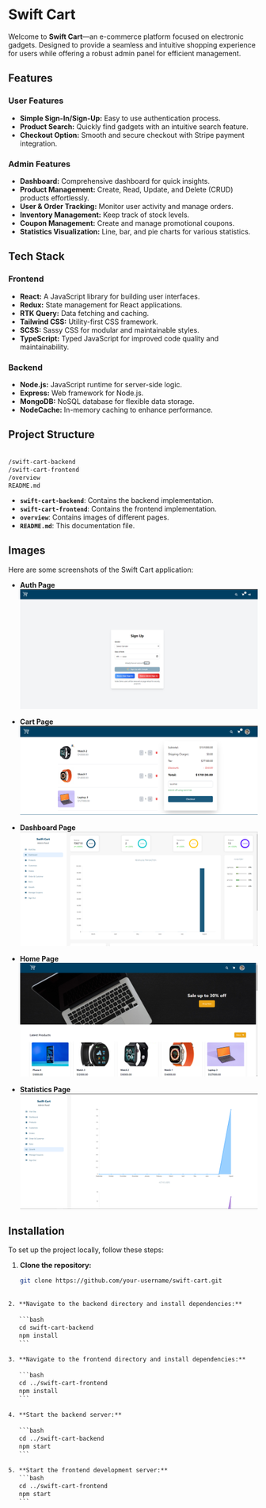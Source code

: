 # Swift Cart

Welcome to **Swift Cart**—an e-commerce platform focused on electronic gadgets. Designed to provide a seamless and intuitive shopping experience for users while offering a robust admin panel for efficient management.

## Features

### User Features

- **Simple Sign-In/Sign-Up:** Easy to use authentication process.
- **Product Search:** Quickly find gadgets with an intuitive search feature.
- **Checkout Option:** Smooth and secure checkout with Stripe payment integration.

### Admin Features

- **Dashboard:** Comprehensive dashboard for quick insights.
- **Product Management:** Create, Read, Update, and Delete (CRUD) products effortlessly.
- **User & Order Tracking:** Monitor user activity and manage orders.
- **Inventory Management:** Keep track of stock levels.
- **Coupon Management:** Create and manage promotional coupons.
- **Statistics Visualization:** Line, bar, and pie charts for various statistics.

## Tech Stack

### Frontend

- **React:** A JavaScript library for building user interfaces.
- **Redux:** State management for React applications.
- **RTK Query:** Data fetching and caching.
- **Tailwind CSS:** Utility-first CSS framework.
- **SCSS:** Sassy CSS for modular and maintainable styles.
- **TypeScript:** Typed JavaScript for improved code quality and maintainability.

### Backend

- **Node.js:** JavaScript runtime for server-side logic.
- **Express:** Web framework for Node.js.
- **MongoDB:** NoSQL database for flexible data storage.
- **NodeCache:** In-memory caching to enhance performance.

## Project Structure

```

/swift-cart-backend
/swift-cart-frontend
/overview
README.md

```

- **`swift-cart-backend`**: Contains the backend implementation.
- **`swift-cart-frontend`**: Contains the frontend implementation.
- **`overview`**: Contains images of different pages.
- **`README.md`**: This documentation file.

## Images

Here are some screenshots of the Swift Cart application:

- **Auth Page**
  ![Auth Page](overview/auth.png)

- **Cart Page**
  ![Cart Page](overview/cart.png)

- **Dashboard Page**
  ![Dashboard Page](overview/dashboard.png)

- **Home Page**
  ![Home Page](overview/home.png)

- **Statistics Page**
  ![Statistics Page](overview/stats.png)

## Installation

To set up the project locally, follow these steps:

1. **Clone the repository:**
   ```bash
   git clone https://github.com/your-username/swift-cart.git
   ```

````

2. **Navigate to the backend directory and install dependencies:**

   ```bash
   cd swift-cart-backend
   npm install
   ```

3. **Navigate to the frontend directory and install dependencies:**

   ```bash
   cd ../swift-cart-frontend
   npm install
   ```

4. **Start the backend server:**

   ```bash
   cd ../swift-cart-backend
   npm start
   ```

5. **Start the frontend development server:**
   ```bash
   cd ../swift-cart-frontend
   npm start
   ```
````

